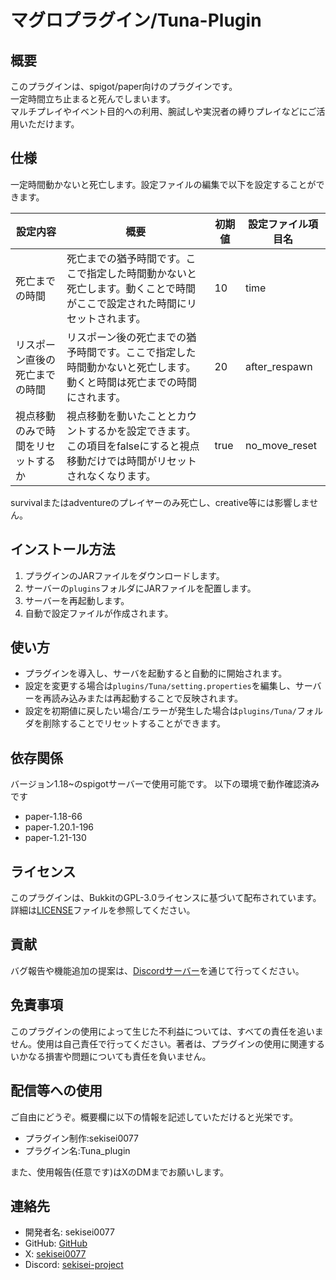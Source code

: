 # マグロプラグイン/Tuna-Plugin

## 概要

このプラグインは、spigot/paper向けのプラグインです。  
一定時間立ち止まると死んでしまいます。  
マルチプレイやイベント目的への利用、腕試しや実況者の縛りプレイなどにご活用いただけます。  

## 仕様

一定時間動かないと死亡します。設定ファイルの編集で以下を設定することができます。

| 設定内容                           | 概要                                                                                                                        | 初期値 | 設定ファイル項目名 | 
| ---------------------------------- | --------------------------------------------------------------------------------------------------------------------------- | ------ | ------------------ | 
| 死亡までの時間                     | 死亡までの猶予時間です。ここで指定した時間動かないと死亡します。動くことで時間がここで設定された時間にリセットされます。    | 10     | time               | 
| リスポーン直後の死亡までの時間     | リスポーン後の死亡までの猶予時間です。ここで指定した時間動かないと死亡します。動くと時間は死亡までの時間にされます。        | 20     | after_respawn      | 
| 視点移動のみで時間をリセットするか | 視点移動を動いたこととカウントするかを設定できます。この項目をfalseにすると視点移動だけでは時間がリセットされなくなります。 | true   | no_move_reset      | 

survivalまたはadventureのプレイヤーのみ死亡し、creative等には影響しません。

## インストール方法

1. プラグインのJARファイルをダウンロードします。
2. サーバーの`plugins`フォルダにJARファイルを配置します。
3. サーバーを再起動します。
4. 自動で設定ファイルが作成されます。

## 使い方

- プラグインを導入し、サーバを起動すると自動的に開始されます。
- 設定を変更する場合は`plugins/Tuna/setting.properties`を編集し、サーバーを再読み込みまたは再起動することで反映されます。
- 設定を初期値に戻したい場合/エラーが発生した場合は`plugins/Tuna/`フォルダを削除することでリセットすることができます。

## 依存関係

バージョン1.18~のspigotサーバーで使用可能です。
以下の環境で動作確認済みです

- paper-1.18-66
- paper-1.20.1-196
- paper-1.21-130

## ライセンス

このプラグインは、BukkitのGPL-3.0ライセンスに基づいて配布されています。詳細は[LICENSE](LICENSE)ファイルを参照してください。

## 貢献

バグ報告や機能追加の提案は、[Discordサーバー](https://discord.com/invite/cP859cs8k3)を通じて行ってください。

## 免責事項

このプラグインの使用によって生じた不利益については、すべての責任を追いません。使用は自己責任で行ってください。著者は、プラグインの使用に関連するいかなる損害や問題についても責任を負いません。

## 配信等への使用

ご自由にどうぞ。概要欄に以下の情報を記述していただけると光栄です。

- プラグイン制作:sekisei0077
- プラグイン名:Tuna_plugin

また、使用報告(任意です)はXのDMまでお願いします。

## 連絡先

- 開発者名: sekisei0077
- GitHub: [GitHub](https://github.com/sekisei0077)
- X: [sekisei0077](https://x.com/sekisei0077)
- Discord: [sekisei-project](https://discord.com/invite/cP859cs8k3)
